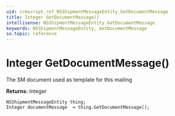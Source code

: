 ```yaml
---
uid: crmscript_ref_NSShipmentMessageEntity_GetDocumentMessage
title: Integer GetDocumentMessage()
intellisense: NSShipmentMessageEntity.GetDocumentMessage
keywords: NSShipmentMessageEntity, GetDocumentMessage
so.topic: reference
---
```


# Integer GetDocumentMessage()

The SM document used as template for this mailing

**Returns:** Integer

```crmscript
NSShipmentMessageEntity thing;
Integer documentMessage  = thing.GetDocumentMessage();
```


